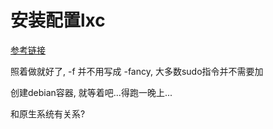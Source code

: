 # 安装配置lxc

[参考链接](http://os.51cto.com/art/201411/457319.htm)

照着做就好了, -f 并不用写成 -fancy, 大多数sudo指令并不需要加

创建debian容器, 就等着吧...得跑一晚上...

和原生系统有关系?
